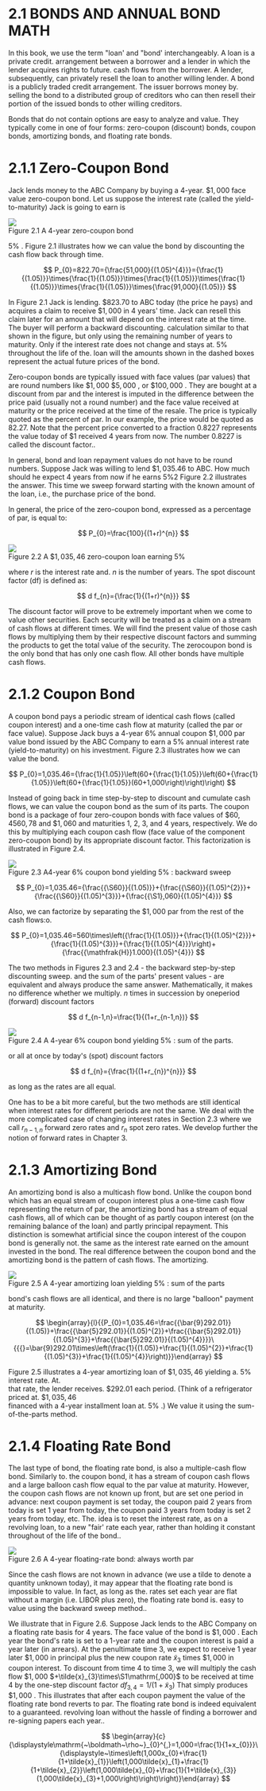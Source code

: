 # 2.1 BONDS AND ANNUAL BOND MATH  

In this book, we use the term "loan' and "bond' interchangeably. A loan is a private credit. arrangement between a borrower and a lender in which the lender acquires rights to future. cash flows from the borrower. A lender, subsequently, can privately resell the loan to another willing lender. A bond is a publicly traded credit arrangement. The issuer borrows money by. selling the bond to a distributed group of creditors who can then resell their portion of the issued bonds to other willing creditors.  

Bonds that do not contain options are easy to analyze and value. They typically come in one of four forms: zero-coupon (discount) bonds, coupon bonds, amortizing bonds, and floating rate bonds.  

# 2.1.1 Zero-Coupon Bond  

Jack lends money to the ABC Company by buying a 4-year. $\$1,000$ face value zero-coupon bond. Let us suppose the interest rate (called the yield-to-maturity) Jack is going to earn is  

![](a40e9f6a293d21c6832128ed6543aab42757126308043fc1806448cf32aa02ee.jpg)  
Figure 2.1 A 4-year zero-coupon bond  

$5\%$ . Figure 2.1 illustrates how we can value the bond by discounting the cash flow back through time.  

$$
P_{0}=822.70={\frac{51,000}{(1.05)^{4}}}={\frac{1}{(1.05)}}\times{\frac{1}{(1.05)}}\times{\frac{1}{(1.05)}}\times{\frac{1}{(1.05)}}\times{\frac{1}{(1.05)}}\times{\frac{91,000}{(1.05)}}
$$  

In Figure 2.1 Jack is lending. $\$823.70$ to ABC today (the price he pays) and acquires a claim to receive $\$1,000$ in 4 years' time. Jack can resell this claim later for an amount that will depend on the interest rate at the time. The buyer will perform a backward discounting. calculation similar to that shown in the figure, but only using the remaining number of years to maturity. Only if the interest rate does not change and stays at. $5\%$ throughout the life of the. loan will the amounts shown in the dashed boxes represent the actual future prices of the bond.  

Zero-coupon bonds are typically issued with face values (par values) that are round numbers like $\$1,000$ $\$5,000$ , or $\$100,000$ . They are bought at a discount from par and the interest is imputed in the difference between the price paid (usually not a round number) and the face value received at maturity or the price received at the time of the resale. The price is typically quoted as the percent of par. In our example, the price would be quoted as 82.27. Note that the percent price converted to a fraction 0.8227 represents the value today of $\$1$ received 4 years from now. The number 0.8227 is called the discount factor..  

In general, bond and loan repayment values do not have to be round numbers. Suppose Jack was willing to lend $\$1,035.46$ to ABC. How much should he expect 4 years from now if he earns $5\%2$ Figure 2.2 illustrates the answer. This time we sweep forward starting with the known amount of the loan, i.e., the purchase price of the bond.  

In general, the price of the zero-coupon bond, expressed as a percentage of par, is equal to:  

$$
P_{0}=\frac{100}{(1+r)^{n}}
$$  

![](b446ca79284327ba9c2c9f46ef248753365765d663d75f02e887c4f3944d5e9a.jpg)  
Figure 2.2 A $\$1,035,46$ zero-coupon loan earning $5\%$  

where $r$ is the interest rate and. $n$ is the number of years. The spot discount factor (df) is defined as:  

$$
d f_{n}={\frac{1}{(1+r)^{n}}}
$$  

The discount factor will prove to be extremely important when we come to value other securities. Each security will be treated as a claim on a stream of cash flows at different times. We will find the present value of those cash flows by multiplying them by their respective discount factors and summing the products to get the total value of the security. The zerocoupon bond is the only bond that has only one cash flow. All other bonds have multiple cash flows.  

# 2.1.2 Coupon Bond  

A coupon bond pays a periodic stream of identical cash flows (called coupon interest) and a one-time cash flow at maturity (called the par or face value). Suppose Jack buys a 4-year $6\%$ annual coupon $\$1,000$ par value bond issued by the ABC Company to earn a $5\%$ annual interest rate (yield-to-maturity) on his investment. Figure 2.3 illustrates how we can value the bond.  

$$
P_{0}=1,035.46={\frac{1}{1.05}}\left(60+{\frac{1}{1.05}}\left(60+{\frac{1}{1.05}}\left(60+{\frac{1}{1.05}}(60+1,000\right)\right)\right)
$$  

Instead of going back in time step-by-step to discount and cumulate cash flows, we can value the coupon bond as the sum of its parts. The coupon bond is a package of four zero-coupon bonds with face values of $\$60,4560,78$ and $\$1,060$ and maturities 1, 2, 3, and 4 years, respectively. We do this by multiplying each coupon cash flow (face value of the component zero-coupon bond) by its appropriate discount factor. This factorization is illustrated in Figure 2.4.  

![](db4beb28d94b7a26f77713930a7ea0defc6bd94efcbdd6be54a97764bb20534f.jpg)  
Figure 2.3 A4-year $6\%$ coupon bond yielding $5\%$ : backward sweep  

$$
P_{0}=1,035.46={\frac{{\S60}}{(1.05)}}+{\frac{{\S60}}{(1.05)^{2}}}+{\frac{{\S60}}{(1.05)^{3}}}+{\frac{{\S1},060}{(1.05)^{4}}}
$$  

Also, we can factorize by separating the $\$1,000$ par from the rest of the cash flows:o.  

$$
P_{0}=1,035.46=560\times\left({\frac{1}{(1.05)}}+{\frac{1}{(1.05)^{2}}}+{\frac{1}{(1.05)^{3}}}+{\frac{1}{(1.05)^{4}}}\right)+{\frac{{\mathfrak{H}}1.000}{(1.05)^{4}}}
$$  

The two methods in Figures 2.3 and 2.4 - the backward step-by-step discounting sweep. and the sum of the parts' present values - are equivalent and always produce the same answer. Mathematically, it makes no difference whether we multiply. $n$ times in succession by oneperiod (forward) discount factors  

$$
d f_{n-1,n}=\frac{1}{(1+r_{n-1,n})}
$$  

![](88560852533d55790ec2d4e5717538f9a2cb7353ceb7287ceb49153f3200c33c.jpg)  
Figure 2.4  A 4-year $6\%$ coupon bond yielding $5\%$ : sum of the parts.  

or all at once by today's (spot) discount factors  

$$
d f_{n}={\frac{1}{(1+r_{n})^{n}}}
$$  

as long as the rates are all equal.  

One has to be a bit more careful, but the two methods are still identical when interest rates for different periods are not the same. We deal with the more complicated case of changing interest rates in Section 2.3 where we call $r_{n-1,n}$ forward zero rates and $r_{n}$ spot zero rates. We develop further the notion of forward rates in Chapter 3.  

# 2.1.3 Amortizing Bond  

An amortizing bond is also a multicash flow bond. Unlike the coupon bond which has an equal stream of coupon interest plus a one-time cash flow representing the return of par, the amortizing bond has a stream of equal cash flows, all of which can be thought of as partly coupon interest (on the remaining balance of the loan) and partly principal repayment. This distinction is somewhat artificial since the coupon interest of the coupon bond is generally not. the same as the interest rate earned on the amount invested in the bond. The real difference between the coupon bond and the amortizing bond is the pattern of cash flows. The amortizing.  

![](59f713d45dee8bbe976bddcb48b1fb83a08abbaffed473ad5de6e130e87de7ae.jpg)  
Figure 2.5 A 4-year amortizing loan yielding $5\%$ : sum of the parts  

bond's cash flows are all identical, and there is no large "balloon" payment at maturity.  

$$
\begin{array}{l}{{P_{0}=1,035.46=\frac{{\bar{9}292.01}}{(1.05)}+\frac{{\bar{5}292.01}}{(1.05)^{2}}+\frac{{\bar{5}292.01}}{(1.05)^{3}}+\frac{{\bar{5}292.01}}{(1.05)^{4}}}}\ {{{}=\bar{9}292.01\times\left(\frac{1}{(1.05)}+\frac{1}{(1.05)^{2}}+\frac{1}{(1.05)^{3}}+\frac{1}{(1.05)^{4}}\right)}}\end{array}
$$  

Figure 2.5 illustrates a 4-year amortizing loan of $\$1,035,46$ yielding a. $5\%$ interest rate. At.   
that rate, the lender receives. $\$292.01$ each period. (Think of a refrigerator priced at. $\$1,035,46$   
financed with a 4-year installment loan at. $5\%$ .) We value it using the sum-of-the-parts method.  

# 2.1.4 Floating Rate Bond  

The last type of bond, the floating rate bond, is also a multiple-cash flow bond. Similarly to. the coupon bond, it has a stream of coupon cash flows and a large balloon cash flow equal to the par value at maturity. However, the coupon cash flows are not known up front, but are set one period in advance: next coupon payment is set today, the coupon paid 2 years from today is set 1 year from today, the coupon paid 3 years from today is set 2 years from today, etc. The. idea is to reset the interest rate, as on a revolving loan, to a new "fair' rate each year, rather than holding it constant throughout of the life of the bond..  

![](00ea206c43f976c6dc9ed8fede7472153f26e8af53ee5165c02e9b8da5614c9a.jpg)  
Figure 2.6 A 4-year floating-rate bond: always worth par  

Since the cash flows are not known in advance (we use a tilde to denote a quantity unknown today), it may appear that the floating rate bond is impossible to value. In fact, as long as the. rates set each year are flat without a margin (i.e. LIBOR plus zero), the floating rate bond is. easy to value using the backward sweep method..  

We illustrate that in Figure 2.6. Suppose Jack lends to the ABC Company on a floating rate basis for 4 years. The face value of the bond is $\$1,000$ . Each year the bond's rate is set to a 1-year rate and the coupon interest is paid a year later (in arrears). At the penultimate time 3, we expect to receive 1 year later $\$1,000$ in principal plus the new coupon rate ${\tilde{x}}_{3}$ times $\$1,000$ in coupon interest. To discount from time 4 to time 3, we will multiply the cash flow $\$1,000$ $+\tilde{x}_{3}\times\S1\mathrm{,000}$ to be received at time 4 by the one-step discount factor $d f_{3,4}=1/(1+\tilde{x}_{3})$ That simply produces $\$1,000$ . This illustrates that after each coupon payment the value of the floating rate bond reverts to par. The floating rate bond is indeed equivalent to a guaranteed. revolving loan without the hassle of finding a borrower and re-signing papers each year..  

$$
\begin{array}{c}{\displaystyle\mathrm{~\boldmath~\rho~}_{0}^{,}=1,000=\frac{1}{1+x_{0}}}\ {\displaystyle~\times\left(1,000x_{0}+\frac{1}{1+\tilde{x}_{1}}\left(1,000\tilde{x}_{1}+\frac{1}{1+\tilde{x}_{2}}\left(1,000\tilde{x}_{0}+\frac{1}{1+\tilde{x}_{3}}(1,000\tilde{x}_{3}+1,000\right)\right)\right)}\end{array}
$$  
